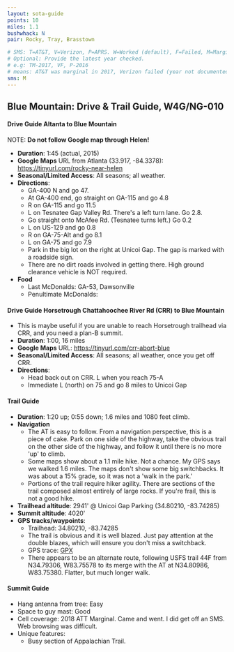 ```yaml
---
layout: sota-guide
points: 10
miles: 1.1
bushwhack: N
pair: Rocky, Tray, Brasstown

# SMS: T=AT&T, V=Verizon, P=APRS. W=Worked (default), F=Failed, M=Marginal (some failed).
# Optional: Provide the latest year checked.
# e.g: TM-2017, VF, P-2016
# means: AT&T was marginal in 2017, Verizon failed (year not documented), APRS worked in 2016.
sms: M
---
```

Blue Mountain: Drive & Trail Guide, W4G/NG-010
--------------------------------------------------------
#### Drive Guide Altanta to Blue Mountain

NOTE: **Do not follow Google map through Helen!**

* **Duration**: 1:45 (actual, 2015)
* **Google Maps** URL from Atlanta (33.917, -84.3378): https://tinyurl.com/rocky-near-helen
* **Seasonal/Limited Access**: All seasons; all weather.
* **Directions**:
   * GA-400 N and go 47.
    * At GA-400 end, go straight on GA-115 and go 4.8
    * R on GA-115 and go 11.5
    * L on Tesnatee Gap Valley Rd. There's a left turn lane.  Go 2.8.
    * Go straight onto McAfee Rd. (Tesnatee turns left.)  Go 0.2
    * L on US-129 and go 0.8
    * R on GA-75-Alt and go 8.1
   * L on GA-75 and go 7.9
    * Park in the big lot on the right at Unicoi Gap.  The gap is marked with a roadside sign.
    * There are no dirt roads involved in getting there.  High ground clearance vehicle is NOT required.
* **Food**
    * Last McDonalds: GA-53, Dawsonville
    * Penultimate McDonalds: 

#### Drive Guide Horsetrough Chattahoochee River Rd (CRR) to Blue Mountain

* This is maybe useful if you are unable to reach Horsetrough trailhead via CRR, and you need a plan-B summit.
* **Duration**: 1:00, 16 miles
* **Google Maps** URL: https://tinyurl.com/crr-abort-blue
* **Seasonal/Limited Access**: All seasons; all weather, once you get off CRR.
* **Directions**:
  * Head back out on CRR.  L when you reach 75-A
  * Immediate L (north) on 75 and go 8 miles to Unicoi Gap

#### Trail Guide

* **Duration**: 1:20 up; 0:55 down; 1.6 miles and 1080 feet climb.
* **Navigation**
    * The AT is easy to follow.  From a navigation perspective, this is a piece of cake.  Park on one side of the highway, take the obvious trail on the other side of the highway, and follow it until there is no more 'up' to climb.
    * Some maps show about a 1.1 mile hike.  Not a chance. My GPS says we walked 1.6 miles.  The maps don't show some big switchbacks.  It was about a 15% grade, so it was not a 'walk in the park.'
    * Portions of the trail require hiker agility.  There are sections of the trail composed almost entirely of large rocks.  If you're frail, this is not a good hike.
* **Trailhead altitude**: 2941' @ Unicoi Gap Parking (34.80210, -83.74285)
* **Summit altitude**: 4020'
* **GPS tracks/waypoints**:
    * Trailhead: 34.80210, -83.74285
    * The trail is obvious and it is well blazed.  Just pay attention at the double blazes, which will ensure you don't miss a switchback.
    * GPS trace: [GPX](http://k4kpk.com/sites/k4kpk.com/files/Blue%20Mountain.GPX)
    * There appears to be an alternate route, following USFS trail 44F from N34.79306, W83.75578 to its merge with the AT at N34.80986, W83.75380.  Flatter, but much longer walk.

#### Summit Guide

* Hang antenna from tree: Easy
* Space to guy mast: Good
* Cell coverage: 2018 ATT Marginal.  Came and went. I did get off an SMS.  Web browsing was difficult.
* Unique features:
    * Busy section of Appalachian Trail.
